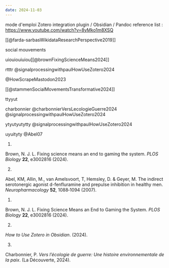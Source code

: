 ```yaml
---
date: 2024-11-03
---
```

mode d'emploi Zotero integration plugin / Obsidian / Pandoc reference list : https://www.youtube.com/watch?v=8yMko1m8XSQ

[[@farda-sarbasWikidataResearchPerspective2019]]

social mouvements 



uiouiouiuiou[[@brownFixingScienceMeans2024]]

rtttr @signalprocessingwithpaulHowUseZotero2024


@HowScrapeMastodon2023

[[@stammenSocialMovementsTransformative2024]]


ttyyut

charbonnier @charbonnierVersLecologieGuerre2024 
@signalprocessingwithpaulHowUseZotero2024 

ytyutyutytty @signalprocessingwithpaulHowUseZotero2024 

uyuityty @Abel07 


1.

Brown, N. J. L. Fixing science means an end to gaming the system. _PLOS Biology_ **22**, e3002816 (2024).

2.

Abel, KM, Allin, M., van Amelsvoort, T, Hemsley, D. & Geyer, M. The indirect serotonergic agonist d-fenfluramine and prepulse inhibition in healthy men. _Neuropharmacology_ **52**, 1088‐1094 (2007).


1.

Brown, N. J. L. Fixing Science Means an End to Gaming the System. _PLOS Biology_ **22**, e3002816 (2024).

2.

_How to Use Zotero in Obsidian_. (2024).

3.

Charbonnier, P. _Vers l’écologie de guerre: Une histoire environnementale de la paix_. (La Découverte, 2024).